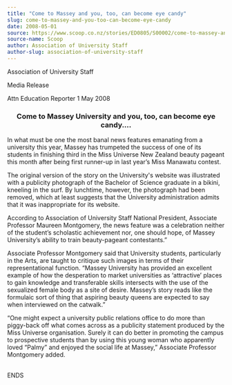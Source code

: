 ```yaml
---
title: "Come to Massey and you, too, can become eye candy"
slug: come-to-massey-and-you-too-can-become-eye-candy
date: 2008-05-01
source: https://www.scoop.co.nz/stories/ED0805/S00002/come-to-massey-and-you-too-can-become-eye-candy.htm
source-name: Scoop
author: Association of University Staff
author-slug: association-of-university-staff
---
```


<p>Association of University Staff</p>

<p>Media Release</p>

<p>Attn
Education Reporter                                          
1 May 2008</p>

<center><h3>Come to Massey University and you, too, can
become eye candy....</h3></center><p>In what must be one the most banal
news features emanating from a university this year, Massey
has trumpeted the success of one of its students in
finishing third in the Miss Universe New Zealand beauty
pageant this month after being first runner-up in last
year’s Miss Manawatu contest.</p>

<p>The original version of
the story on the University's website was illustrated with a
publicity photograph of the Bachelor of Science graduate in
a bikini, kneeling in the surf.  By lunchtime, however, the
photograph had been removed, which at least suggests that
the University administration admits that it was
inappropriate for its website.<p>

<p>According to Association
of University Staff National President, Associate Professor
Maureen Montgomery, the news feature was a celebration
neither of the student’s scholastic achievement nor, one
should hope, of Massey University’s ability to train
beauty-pageant contestants.”</p>

<p>Associate Professor
Montgomery said that University students, particularly in
the Arts, are taught to critique such images in terms of
their representational function.  “Massey University has
provided an excellent example of how the desperation to
market universities as ‘attractive’ places to gain
knowledge and transferable skills intersects with the use of
the sexualized female body as a site of desire. Massey’s
story reads like the formulaic sort of thing that aspiring
beauty queens are expected to say when interviewed on the
catwalk.”<p>

<p>“One might expect a university public
relations office to do more than piggy-back off what comes
across as a publicity statement produced by the Miss
Universe organisation.  Surely it can do better in promoting
the campus to prospective students than by using this young
woman who apparently loved “Palmy” and enjoyed the
social life at Massey,” Associate Professor Montgomery
added.</p>

<p><br>ENDS<p>
         